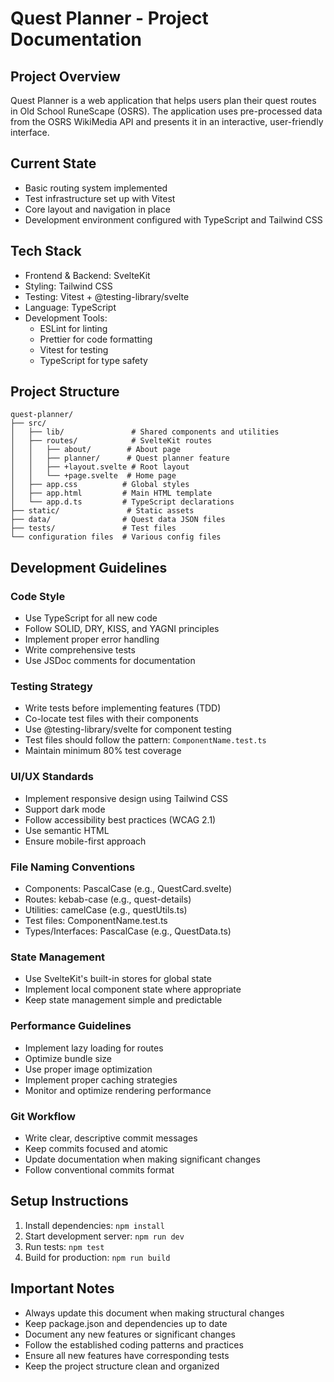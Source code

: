 # Quest Planner - Project Documentation

## Project Overview
Quest Planner is a web application that helps users plan their quest routes in Old School RuneScape (OSRS). The application uses pre-processed data from the OSRS WikiMedia API and presents it in an interactive, user-friendly interface.

## Current State
- Basic routing system implemented
- Test infrastructure set up with Vitest
- Core layout and navigation in place
- Development environment configured with TypeScript and Tailwind CSS

## Tech Stack
- Frontend & Backend: SvelteKit
- Styling: Tailwind CSS
- Testing: Vitest + @testing-library/svelte
- Language: TypeScript
- Development Tools:
  - ESLint for linting
  - Prettier for code formatting
  - Vitest for testing
  - TypeScript for type safety

## Project Structure
```
quest-planner/
├── src/
│   ├── lib/               # Shared components and utilities
│   ├── routes/            # SvelteKit routes
│   │   ├── about/        # About page
│   │   ├── planner/      # Quest planner feature
│   │   ├── +layout.svelte # Root layout
│   │   └── +page.svelte  # Home page
│   ├── app.css          # Global styles
│   ├── app.html         # Main HTML template
│   └── app.d.ts         # TypeScript declarations
├── static/               # Static assets
├── data/                # Quest data JSON files
├── tests/               # Test files
└── configuration files  # Various config files
```

## Development Guidelines

### Code Style
- Use TypeScript for all new code
- Follow SOLID, DRY, KISS, and YAGNI principles
- Implement proper error handling
- Write comprehensive tests
- Use JSDoc comments for documentation

### Testing Strategy
- Write tests before implementing features (TDD)
- Co-locate test files with their components
- Use @testing-library/svelte for component testing
- Test files should follow the pattern: `ComponentName.test.ts`
- Maintain minimum 80% test coverage

### UI/UX Standards
- Implement responsive design using Tailwind CSS
- Support dark mode
- Follow accessibility best practices (WCAG 2.1)
- Use semantic HTML
- Ensure mobile-first approach

### File Naming Conventions
- Components: PascalCase (e.g., QuestCard.svelte)
- Routes: kebab-case (e.g., quest-details)
- Utilities: camelCase (e.g., questUtils.ts)
- Test files: ComponentName.test.ts
- Types/Interfaces: PascalCase (e.g., QuestData.ts)

### State Management
- Use SvelteKit's built-in stores for global state
- Implement local component state where appropriate
- Keep state management simple and predictable

### Performance Guidelines
- Implement lazy loading for routes
- Optimize bundle size
- Use proper image optimization
- Implement proper caching strategies
- Monitor and optimize rendering performance

### Git Workflow
- Write clear, descriptive commit messages
- Keep commits focused and atomic
- Update documentation when making significant changes
- Follow conventional commits format

## Setup Instructions
1. Install dependencies: `npm install`
2. Start development server: `npm run dev`
3. Run tests: `npm test`
4. Build for production: `npm run build`

## Important Notes
- Always update this document when making structural changes
- Keep package.json and dependencies up to date
- Document any new features or significant changes
- Follow the established coding patterns and practices
- Ensure all new features have corresponding tests
- Keep the project structure clean and organized 